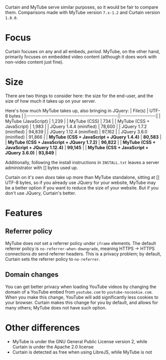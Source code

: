 Curtain and MyTube serve similar purposes, so it would be fair to compare them. Comparisons made with MyTube version `7.x-1.2` and Curtain version `1.0.0`.

# Focus
Curtain focuses on any and all embeds, *period*. MyTube, on the other hand, primarily focuses on embedded video content (although it does work with non-video content just fine).

# Size
There are two things to consider here: the size for the end-user, and the size of how much it takes up on your server.

Here's how much MyTube takes up, also bringing in JQuery:
| File(s)                                       | UTF-8 bytes       |
|:---------------------------------------------:|:-----------------:|
| MyTube (JavaScript)                           | 1,239             |
| MyTube (CSS)                                  | 734               |
| MyTube (CSS + JavaScript)                     | 1,983             |
| JQuery 1.4.4 (minified)                       | 78,600            | <!-- JQuery 1.4.4 is the version Drupal 7.89 uses -->
| JQuery 1.7.2 (minified)                       | 94,839            | <!-- JQuery 1.7.2 is the version the EFF uses as of writing --> 
| JQuery 1.12.4 (minified)                      | 97,162            | <!-- JQuery 1.12.4 is the latest JQuery 1.x --> 
| JQuery 3.6.0 (minified)                       | 91,866            | <!-- JQuery 3.6.0 is the latest JQuery as of writing --> 
| **MyTube (CSS + JavaScript + JQuery 1.4.4)**  | **80,583**        |
| **MyTube (CSS + JavaScript + JQuery 1.7.2)**  | **96,822**        |
| **MyTube (CSS + JavaScript + JQuery 1.12.4)** | **99,145**        |
| **MyTube (CSS + JavaScript + JQuery 3.6.0)**  | **93,849**        |

Additionally, following the install instructions in `INSTALL.txt` leaves a server administrator with [] bytes used up.

Curtain on it's own *does* take up more than MyTube standalone, sitting at [] UTF-8 bytes, so if you already use JQuery for your website, MyTube may be a better option if you want to reduce the size of your website. But if you don't use JQuery, Curtain's better.

# Features
## Referrer policy
MyTube does *not* set a referrer policy under `iframe` elements. The default referrer policy is `no-referrer-when-downgrade`, meaning HTTPS -> HTTPS connections *do* send referrer headers. This is a privacy problem; by default, Curtain sets the referrer policy to `no-referrer`.

## Domain changes
You can get better privacy when loading YouTube videos by changing the domain of a YouTube embed from `youtube.com` to `youtube-nocookie.com`. When you make this change, YouTube will add significantly less cookies to your browser. Curtain makes this change for you by default, and allows for many others; MyTube does not have such option.

# Other differences
* MyTube is under the GNU General Public License version 2, while Curtain is under the Apache 2.0 license
* Curtain is detected as free when using LibreJS, while MyTube is not

